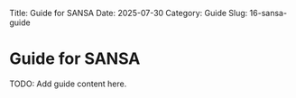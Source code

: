 Title: Guide for SANSA
Date: 2025-07-30
Category: Guide
Slug: 16-sansa-guide

# Guide for SANSA
TODO: Add guide content here.
